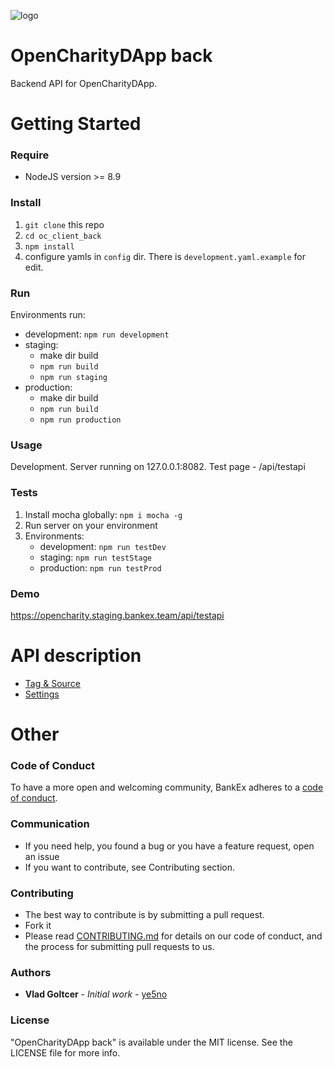 ![logo](https://opencharity.staging.bankex.team/api/logo.png)
# OpenCharityDApp back

Backend API for OpenCharityDApp.

# Getting Started

### Require
* NodeJS version >= 8.9

### Install
1. `git clone` this repo
2. `cd oc_client_back`
3. `npm install`
4. configure yamls in `config` dir. There is `development.yaml.example` for edit.

### Run
Environments run:
* development: `npm run development`
* staging:
    - make dir build
    - `npm run build`
    - `npm run staging`
* production:
    - make dir build
    - `npm run build`
    - `npm run production`

### Usage
Development. Server running on 127.0.0.1:8082. Test page - /api/testapi

### Tests
1. Install mocha globally: `npm i mocha -g`
2. Run server on your environment
3. Environments:
    * development: `npm run testDev`
    * staging: `npm run testStage`
    * production: `npm run testProd`

### Demo
https://opencharity.staging.bankex.team/api/testapi

# API description

* [Tag & Source](documentation/endpoints/tag&source.md)
* [Settings](documentation/endpoints/settings.md)

# Other
### Code of Conduct
To have a more open and welcoming community, BankEx adheres to a [code of conduct](CODE_OF_CONDUCT.md).

### Communication
* If you need help, you found a bug or you have a feature request, open an issue
* If you want to contribute, see Contributing section.

### Contributing
* The best way to contribute is by submitting a pull request.
* Fork it
* Please read [CONTRIBUTING.md](CONTRIBUTING.md) for details on our code of conduct, and the process for submitting pull requests to us.

### Authors
* **Vlad Goltcer** - *Initial work* - [ye5no](https://github.com/ye5no)

### License
"OpenCharityDApp back" is available under the MIT license. See the LICENSE file for more info.